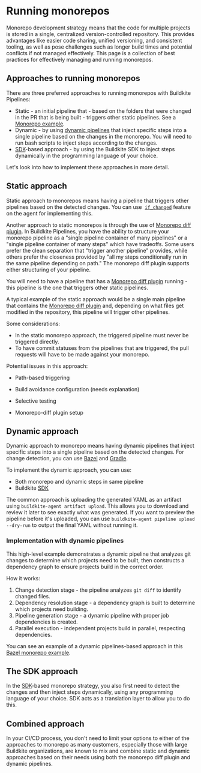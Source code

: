 # Running monorepos

Monorepo development strategy means that the code for multiple projects is stored in a single, centralized version-controlled repository. This provides advantages like easier code sharing, unified versioning, and consistent tooling, as well as pose challenges such as longer build times and potential conflicts if not managed effectively. This page is a collection of best practices for effectively managing and running monorepos.

## Approaches to running monorepos

There are three preferred approaches to running monorepos with Buildkite Pipelines:

- Static - an initial pipeline that - based on the folders that were changed in the PR that is being built - triggers other static pipelines. See a [Monorepo example](https://buildkite.com/resources/examples/buildkite/monorepo-example/).
- Dynamic - by using [dynamic pipelines](/docs/pipelines/defining-steps#dynamic-pipelines) that inject specific steps into a single pipeline based on the changes in the monorepo. You will need to run bash scripts to inject steps according to the changes.
- [SDK](/docs/pipelines/configure/dynamic-pipelines/sdk)-based approach - by using the Buildkite SDK to inject steps dynamically in the programming language of your choice.

Let's look into how to implement these approaches in more detail.

## Static approach

Static approach to monorepos means having a pipeline that triggers other pipelines based on the detected changes. You can use  [`if_changed`](/docs/agent/v3/cli-pipeline#apply-if-changed) feature on the agent for implementing this.

Another approach to static monorepos is through the use of [Monorepo diff plugin](https://buildkite.com/resources/plugins/buildkite-plugins/monorepo-diff-buildkite-plugin/). In Buildkite Pipelines, you have the ability to structure your monorepo pipeline as a "single pipeline container of many pipelines" or a "single pipeline container of many steps" which have tradeoffs. Some users prefer the clean separation that "trigger another pipeline" provides, while others prefer the closeness provided by "all my steps conditionally run in the same pipeline depending on path." The monorepo diff plugin supports either structuring of your pipeline.

You will need to have a pipeline that has a [Monorepo diff plugin](https://buildkite.com/resources/plugins/buildkite-plugins/monorepo-diff-buildkite-plugin/) running - this pipeline is the one that triggers other static pipelines.

A typical example of the static approach would be a single main pipeline that contains the [Monorepo diff plugin](https://buildkite.com/resources/plugins/buildkite-plugins/monorepo-diff-buildkite-plugin/) and, depending on what files get modified in the repository, this pipeline will trigger other pipelines.

Some considerations:

- In the static monorepo approach, the triggered pipeline must never be triggered directly.
- To have commit statuses from the pipelines that are triggered, the pull requests will have to be made against your monorepo.

Potential issues in this approach:

- Path-based triggering
- Build avoidance configuration (needs explanation)

- Selective testing
- Monorepo-diff plugin setup

## Dynamic approach

Dynamic approach to monorepo means having dynamic pipelines that inject specific steps into a single pipeline based on the detected changes. For change detection, you can use [Bazel](/docs/pipelines/tutorials/bazel) and [Gradle](https://gradle.org/).

To implement the dynamic approach, you can use:

- Both monorepo and dynamic steps in same pipeline
- Buildkite [SDK](/docs/pipelines/configure/dynamic-pipelines/sdk)

The common approach is uploading the generated YAML as an artifact using `buildkite-agent artifact upload`. This allows you to download and review it later to see exactly what was generated. If you want to preview the pipeline before it's uploaded, you can use `buildkite-agent pipeline upload --dry-run` to output the final YAML without running it.

### Implementation with dynamic pipelines

This high-level example demonstrates a dynamic pipeline that analyzes git changes to determine which projects need to be built, then constructs a dependency graph to ensure projects build in the correct order.

How it works:

1. Change detection stage - the pipeline analyzes `git diff` to identify changed files.
1. Dependency resolution stage - a dependency graph is built to determine which projects need building.
1. Pipeline generation stage - a dynamic pipeline with proper job dependencies is created.
1. Parallel execution - independent projects build in parallel, respecting dependencies.

You can see an example of a dynamic pipelines-based approach in this [Bazel monorepo example](https://github.com/buildkite/bazel-monorepo-example).

## The SDK approach

In the [SDK](/docs/pipelines/configure/dynamic-pipelines/sdk)-based monorepo strategy, you also first need to detect the changes and then inject steps dynamically, using any programming language of your choice. SDK acts as a translation layer to allow you to do this.

## Combined approach

In your CI/CD process, you don't need to limit your options to either of the approaches to monorepo as many customers, especially those with large Buildkite organizations, are known to mix and combine static and dynamic approaches based on their needs using both the monorepo diff plugin and dynamic pipelines.
